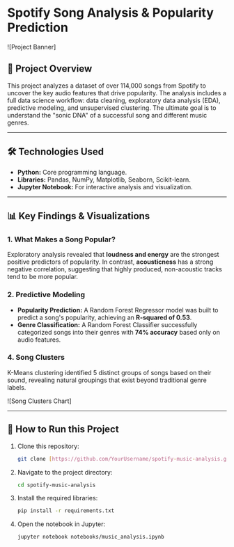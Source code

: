# Spotify Song Analysis & Popularity Prediction

![Project Banner]

## 🎵 Project Overview

This project analyzes a dataset of over 114,000 songs from Spotify to uncover the key audio features that drive popularity. The analysis includes a full data science workflow: data cleaning, exploratory data analysis (EDA), predictive modeling, and unsupervised clustering. The ultimate goal is to understand the "sonic DNA" of a successful song and different music genres.

---

## 🛠️ Technologies Used

-   **Python:** Core programming language.
-   **Libraries:** Pandas, NumPy, Matplotlib, Seaborn, Scikit-learn.
-   **Jupyter Notebook:** For interactive analysis and visualization.

---

## 📊 Key Findings & Visualizations

### 1. What Makes a Song Popular?
Exploratory analysis revealed that **loudness and energy** are the strongest positive predictors of popularity. In contrast, **acousticness** has a strong negative correlation, suggesting that highly produced, non-acoustic tracks tend to be more popular.

### 2. Predictive Modeling
-   **Popularity Prediction:** A Random Forest Regressor model was built to predict a song's popularity, achieving an **R-squared of 0.53**.
-   **Genre Classification:** A Random Forest Classifier successfully categorized songs into their genres with **74% accuracy** based only on audio features.



### 4. Song Clusters
K-Means clustering identified 5 distinct groups of songs based on their sound, revealing natural groupings that exist beyond traditional genre labels.

![Song Clusters Chart]

---

## 🚀 How to Run this Project

1.  Clone this repository:
    ```bash
    git clone [https://github.com/YourUsername/spotify-music-analysis.git](https://github.com/YourUsername/spotify-music-analysis.git)
    ```
2.  Navigate to the project directory:
    ```bash
    cd spotify-music-analysis
    ```
3.  Install the required libraries:
    ```bash
    pip install -r requirements.txt
    ```
4.  Open the notebook in Jupyter:
    ```bash
    jupyter notebook notebooks/music_analysis.ipynb
    ```
